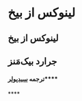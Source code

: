 # لینوکس از بیخ

##  **لینوکس از بیخ** 

## **جرارد بیک‌مَنز**

#### **ترجمه** [**سیدپولر**](https://github.com/seedpuller)\*\*\*\*

\*\*\*\*


